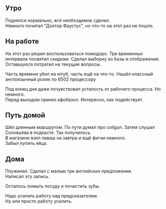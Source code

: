 ## Утро
Поднялся нормально, всё необходимое сделал.  
Немного почитал "Доктор Фаустус", но что-то на этот раз не пошло.
## На работе
На этот раз решил воспользоваться помодоро. Три временных интервала посвятил скидкам. Сделал выборку из базы и отображение.  
Оставшуюся потратил на текущие вопросы.

Часть времени убил на ютуб, часть ещё на что-то.
Нашёл классный англоязычный ролик по 6502 процессору

Под конец дня даже почувствовал усталость от рабочего процесса. Но немного.  
Перед выходом принял афобазол. Интересно, как подействует.
## Путь домой
Шёл длинным маршрутом. По пути думал про coilgun. Затем слушал Соловьёва в подкасте. Так получилось.  
В магазине взял лаваш на завтра и ещё фигни немного.  
Забыл купить яйца.
## Дома
Поужинал. Сделал с малым три английских предложения.  
Написал эту запись.

Осталось помыть посуду и почистить зубы.

Надо усилить работу над предсказателем.  
Ну или просто работу усилить.